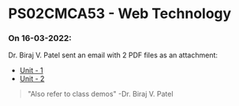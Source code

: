 # PS02CMCA53 - Web Technology
### On 16-03-2022:
Dr. Biraj V. Patel sent an email with 2 PDF files as an attachment:

- [Unit - 1](./Biraj_Patel_PS02CMCA53_Unit_1.pdf)
- [Unit - 2](./Biraj_Patel_PS02CMCA53_Unit_2.pdf)

> "Also refer to class demos" -Dr. Biraj V. Patel